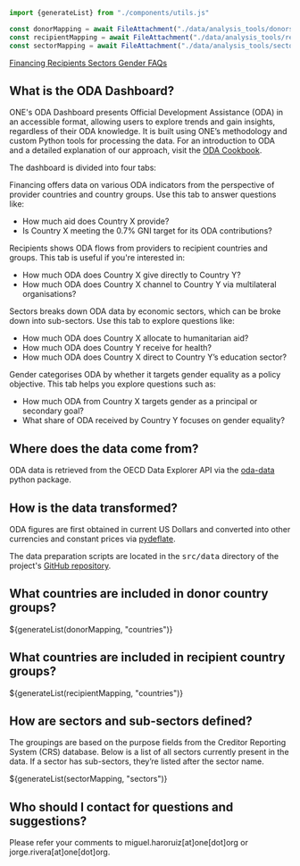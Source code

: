 ```js
import {generateList} from "./components/utils.js"

const donorMapping = await FileAttachment("./data/analysis_tools/donors.json").json()
const recipientMapping = await FileAttachment("./data/analysis_tools/recipients.json").json()
const sectorMapping = await FileAttachment("./data/analysis_tools/sectors.json").json()
```

<div class="header card">
    <a class="view-button" href="./">
        Financing
    </a>
    <a class="view-button" href="./recipients">
        Recipients
    </a>
    <a class="view-button" href="./sectors">
        Sectors
    </a>
    <a class="view-button" href="./gender">
        Gender
    </a>
    <a class="view-button active" href="./faqs">
        FAQs
    </a>
</div>

<div class="card methodology">
    <h2 class="section-header">
        What is the ODA Dashboard?
    </h2>
    <p class="base-text">
        ONE's ODA Dashboard presents Official Development Assistance (ODA) in an accessible format, allowing users to 
        explore trends and gain insights, regardless of their ODA knowledge. It is built using ONE’s methodology and 
        custom Python tools for processing the data. For an introduction to ODA and a detailed explanation of our 
        approach, visit the <a href="https://one-campaign.observablehq.cloud/oda-cookbook/">ODA Cookbook</a>.
    </p>
    <p class="base-text">
        The dashboard is divided into four tabs:
    </p> 
    <p class="base-text">
        <span class="bold">Financing</span> offers data on various ODA indicators from the perspective of provider 
        countries and country groups. Use this tab to answer questions like:
    </p> 
    <ul class="group-list">
        <li>How much aid does Country X provide?</li>
        <li>Is Country X meeting the 0.7% GNI target for its ODA contributions?</li>
    </ul>
    <p class="base-text">
        <span class="bold">Recipients</span> shows ODA flows from providers to recipient countries and groups. This tab 
        is useful if you're interested in:
    </p>
    <ul class="group-list">
        <li>How much ODA does Country X give directly to Country Y?</li>
        <li>How much ODA does Country X channel to Country Y via multilateral organisations?</li>
    </ul>
    <p class="base-text">
        <span class="bold">Sectors</span> breaks down ODA data by economic sectors, which can be broke down into
        sub-sectors. Use this tab to explore questions like:
    </p>
    <ul class="group-list">
        <li>How much ODA does Country X allocate to humanitarian aid?</li>
        <li>How much ODA does Country Y receive for health?</li>
        <li>How much ODA does Country X direct to Country Y’s education sector?</li>
    </ul>
    <p class="base-text">
        <span class="bold">Gender</span> categorises ODA by whether it targets gender equality as a policy objective. 
        This tab helps you explore questions such as:
    </p>
    <ul class="group-list">
        <li>How much ODA from Country X targets gender as a principal or secondary goal?</li>
        <li>What share of ODA received by Country Y focuses on gender equality?</li>
    </ul>
    <h2 class="section-header">
        Where does the data come from?
    </h2>
    <p class="base-text">
        ODA data is retrieved from the OECD Data Explorer API via the 
        <a href="https://github.com/ONEcampaign/oda_data_package">oda-data</a> python package.
    </p>
    <h2 class="section-header">
        How is the data transformed?
    </h2>
    <p class="base-text">
        ODA figures are first obtained in current US Dollars and converted into other currencies and constant prices via
        <a href="https://github.com/jm-rivera/pydeflate">pydeflate</a>.
    </p>
    <p class="base-text">
        The data preparation scripts are located in the <span style="font-family: monospace">src/data</span>
        directory of the project's <a href="https://github.com/ONEcampaign/oda-dashboard"> GitHub
        repository</a>.
    </p>
    <h2 class="section-header">
        What countries are included in donor country groups?
    </h2>
    ${generateList(donorMapping, "countries")}
    <h2 class="section-header">
        What countries are included in recipient country groups?
    </h2>
    ${generateList(recipientMapping, "countries")}
    <h2 class="section-header">
        How are sectors and sub-sectors defined?
    </h2>
    <p class="base-text">
        The groupings are based on the purpose fields from the Creditor Reporting System (CRS) database. Below is a list
        of all sectors currently present in the data. If a sector has sub-sectors, they’re listed after the sector name.
    </p>
    ${generateList(sectorMapping, "sectors")}
    <h2 class="section-header">
        Who should I contact for questions and suggestions?
    </h2>
    <p class="base-text">
        Please refer your comments to miguel.haroruiz[at]one[dot]org or jorge.rivera[at]one[dot]org.
    </p>
</div>